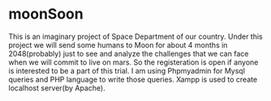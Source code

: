 # moonSoon
This is an imaginary project of Space Department of our country. Under this project we will send some humans to Moon for about 4 months in 2048(probably) just to see and analyze the challenges that we can face when we will commit to live on mars. So the registeration is open if anyone is interested to be a part of this trial.
I am using Phpmyadmin for Mysql queries and PHP language to write those queries.
Xampp is used to create localhost server(by Apache).
